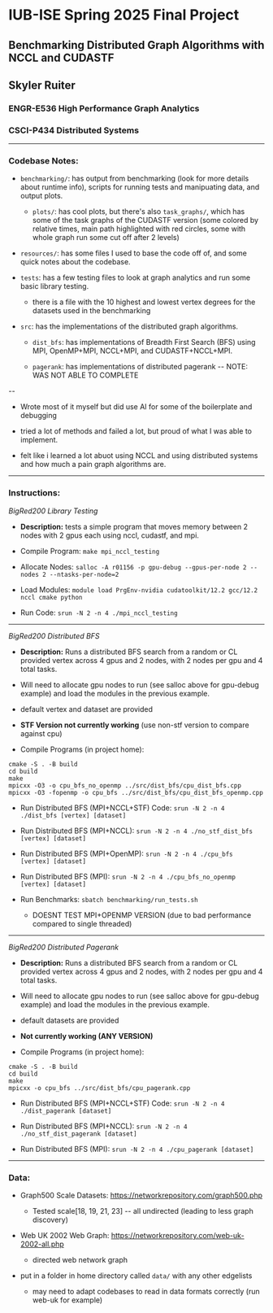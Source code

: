 # IUB-ISE Spring 2025 Final Project
## Benchmarking Distributed Graph Algorithms with NCCL and CUDASTF
## Skyler Ruiter
### ENGR-E536 High Performance Graph Analytics
### CSCI-P434 Distributed Systems

---

### Codebase Notes:

* `benchmarking/`: has output from benchmarking (look for more details about runtime info), scripts for running tests and manipuating data, and output plots. 

  * `plots/`: has cool plots, but there's also `task_graphs/`, which has some of the task graphs of the CUDASTF version (some colored by relative times, main path highlighted with red circles, some with whole graph run some cut off after 2 levels)

* `resources/`: has some files I used to base the code off of, and some quick notes about the codebase.

* `tests`: has a few testing files to look at graph analytics and run some basic library testing.

  * there is a file with the 10 highest and lowest vertex degrees for the datasets used in the benchmarking

* `src`: has the implementations of the distributed graph algorithms. 

  * `dist_bfs`: has implementations of Breadth First Search (BFS) using MPI, OpenMP+MPI, NCCL+MPI, and CUDASTF+NCCL+MPI. 

  * `pagerank`: has implementations of distributed pagerank -- NOTE: WAS NOT ABLE TO COMPLETE

--

* Wrote most of it myself but did use AI for some of the boilerplate and debugging

* tried a lot of methods and failed a lot, but proud of what I was able to implement. 

* felt like i learned a lot abuot using NCCL and using distributed systems and how much a pain graph algorithms are. 

---

### Instructions:

*BigRed200 Library Testing*

* **Description:** tests a simple program that moves memory between 2 nodes with 2 gpus each using nccl, cudastf, and mpi. 

* Compile Program: `make mpi_nccl_testing`

* Allocate Nodes: `salloc -A r01156 -p gpu-debug --gpus-per-node 2 --nodes 2 --ntasks-per-node=2`

* Load Modules: `module load PrgEnv-nvidia cudatoolkit/12.2 gcc/12.2 nccl cmake python`

* Run Code: `srun -N 2 -n 4 ./mpi_nccl_testing`

---

*BigRed200 Distributed BFS*

* **Description:** Runs a distributed BFS search from a random or CL provided vertex across 4 gpus and 2 nodes, with 2 nodes per gpu and 4 total tasks.

* Will need to allocate gpu nodes to run (see salloc above for gpu-debug example) and load the modules in the previous example.

* default vertex and dataset are provided

* **STF Version not currently working** (use non-stf version to compare against cpu)

* Compile Programs (in project home):

``` 
cmake -S . -B build
cd build
make
mpicxx -O3 -o cpu_bfs_no_openmp ../src/dist_bfs/cpu_dist_bfs.cpp
mpicxx -O3 -fopenmp -o cpu_bfs ../src/dist_bfs/cpu_dist_bfs_openmp.cpp
```

* Run Distributed BFS (MPI+NCCL+STF) Code: `srun -N 2 -n 4 ./dist_bfs [vertex] [dataset]` 

* Run Distributed BFS (MPI+NCCL): `srun -N 2 -n 4 ./no_stf_dist_bfs [vertex] [dataset]`

* Run Distributed BFS (MPI+OpenMP): `srun -N 2 -n 4 ./cpu_bfs [vertex] [dataset]`

* Run Distributed BFS (MPI): `srun -N 2 -n 4 ./cpu_bfs_no_openmp [vertex] [dataset]`

* Run Benchmarks: `sbatch benchmarking/run_tests.sh`

  * DOESNT TEST MPI+OPENMP VERSION (due to bad performance compared to single threaded)

---

*BigRed200 Distributed Pagerank*

* **Description:** Runs a distributed BFS search from a random or CL provided vertex across 4 gpus and 2 nodes, with 2 nodes per gpu and 4 total tasks.

* Will need to allocate gpu nodes to run (see salloc above for gpu-debug example) and load the modules in the previous example.

* default datasets are provided

* **Not currently working (ANY VERSION)** 

* Compile Programs (in project home):

``` 
cmake -S . -B build
cd build
make
mpicxx -o cpu_bfs ../src/dist_bfs/cpu_pagerank.cpp
```

* Run Distributed BFS (MPI+NCCL+STF) Code: `srun -N 2 -n 4 ./dist_pagerank [dataset]` 

* Run Distributed BFS (MPI+NCCL): `srun -N 2 -n 4 ./no_stf_dist_pagerank [dataset]`

* Run Distributed BFS (MPI): `srun -N 2 -n 4 ./cpu_pagerank [dataset]`

---

### Data:

* Graph500 Scale Datasets: https://networkrepository.com/graph500.php

  * Tested scale[18, 19, 21, 23] -- all undirected (leading to less graph discovery)

* Web UK 2002 Web Graph: https://networkrepository.com/web-uk-2002-all.php

  * directed web network graph

* put in a folder in home directory called `data/` with any other edgelists

  * may need to adapt codebases to read in data formats correctly (run web-uk for example)